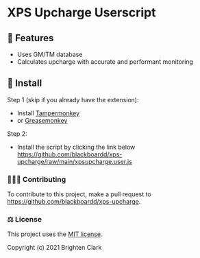 # XPS Upcharge Userscript

## 👠 Features

- Uses GM/TM database
- Calculates upcharge with accurate and performant monitoring

## 🔧 Install

Step 1 (skip if you already have the extension):

- Install [Tampermonkey](https://www.tampermonkey.net/)
- or [Greasemonkey](https://www.greasespot.net/)

Step 2:

- Install the script by clicking the link below
  <https://github.com/blackboardd/xps-upcharge/raw/main/xpsupcharge.user.js>

### 🧑‍🤝‍🧑 Contributing

To contribute to this project, make a pull request to <https://github.com/blackboardd/xps-upcharge>.

### ⚖️ License

This project uses the [MIT license](https://opensource.org/licenses/MIT).

Copyright (c) 2021 Brighten Clark
